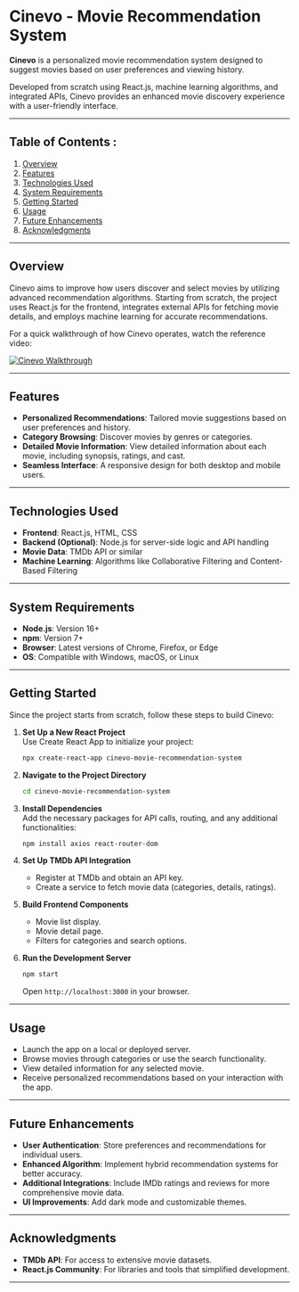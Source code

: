 
# Cinevo - Movie Recommendation System  

   **Cinevo** is a personalized movie recommendation system designed to suggest movies based on user preferences and viewing history.

   Developed from scratch using React.js, machine learning algorithms, and integrated APIs, Cinevo provides an enhanced movie discovery experience with a user-friendly interface.

---

## Table of Contents :
1. [Overview](#overview)  
2. [Features](#features)  
3. [Technologies Used](#technologies-used)  
4. [System Requirements](#system-requirements)  
5. [Getting Started](#getting-started)  
6. [Usage](#usage)  
7. [Future Enhancements](#future-enhancements)  
8. [Acknowledgments](#acknowledgments) 
---

## Overview  
Cinevo aims to improve how users discover and select movies by utilizing advanced recommendation algorithms. Starting from scratch, the project uses React.js for the frontend, integrates external APIs for fetching movie details, and employs machine learning for accurate recommendations.  

For a quick walkthrough of how Cinevo operates, watch the reference video:  

   [![Cinevo Walkthrough](https://img.youtube.com/vi/S-vx9h1Q3_k/0.jpg)](https://youtu.be/S-vx9h1Q3_k?si=Rbk0Zj2B7KmjKufV)

---

## Features  
- **Personalized Recommendations**: Tailored movie suggestions based on user preferences and history.  
- **Category Browsing**: Discover movies by genres or categories.  
- **Detailed Movie Information**: View detailed information about each movie, including synopsis, ratings, and cast.  
- **Seamless Interface**: A responsive design for both desktop and mobile users.  

---

## Technologies Used  
- **Frontend**: React.js, HTML, CSS  
- **Backend (Optional)**: Node.js for server-side logic and API handling  
- **Movie Data**: TMDb API or similar  
- **Machine Learning**: Algorithms like Collaborative Filtering and Content-Based Filtering  

---

## System Requirements  
- **Node.js**: Version 16+  
- **npm**: Version 7+  
- **Browser**: Latest versions of Chrome, Firefox, or Edge  
- **OS**: Compatible with Windows, macOS, or Linux  

---

## Getting Started  
Since the project starts from scratch, follow these steps to build Cinevo:  

1. **Set Up a New React Project**  
   Use Create React App to initialize your project:  
   ```bash  
   npx create-react-app cinevo-movie-recommendation-system  
   ```  

2. **Navigate to the Project Directory**  
   ```bash  
   cd cinevo-movie-recommendation-system  
   ```  

3. **Install Dependencies**  
   Add the necessary packages for API calls, routing, and any additional functionalities:  
   ```bash  
   npm install axios react-router-dom  
   ```  

4. **Set Up TMDb API Integration**  
   - Register at TMDb and obtain an API key.  
   - Create a service to fetch movie data (categories, details, ratings).  

5. **Build Frontend Components**  
   - Movie list display.  
   - Movie detail page.  
   - Filters for categories and search options.  

6. **Run the Development Server**  
   ```bash  
   npm start  
   ```  
   Open `http://localhost:3000` in your browser.  

---

## Usage  
- Launch the app on a local or deployed server.  
- Browse movies through categories or use the search functionality.  
- View detailed information for any selected movie.  
- Receive personalized recommendations based on your interaction with the app.  

---

## Future Enhancements  
- **User Authentication**: Store preferences and recommendations for individual users.  
- **Enhanced Algorithm**: Implement hybrid recommendation systems for better accuracy.  
- **Additional Integrations**: Include IMDb ratings and reviews for more comprehensive movie data.  
- **UI Improvements**: Add dark mode and customizable themes.  

---

## Acknowledgments  
- **TMDb API**: For access to extensive movie datasets.  
- **React.js Community**: For libraries and tools that simplified development.  

---

